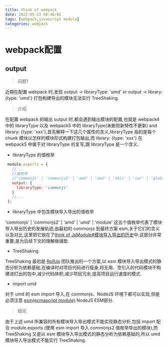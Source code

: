 ```yaml
---
title: think of webpack
date: 2022-05-23 00:46:01
tags: [webpack,javascript module]
categories: webpack
---
```


# webpack配置

## output

> 问题1

   近期在配置 webpack 时,发现 output -> libraryType: 'umd' or output -> library: {type: 'umd'} 打包构建导出的模块无法实行 TreeShaking.

> 介绍

   在配置 webpack 的输出 output 时,都会遇到输出模块的配置,也就是 webpack4 中的 libraryType 以及 webpack5 中的 libraryType(未删但新特性不更新) and library: {type: 'xxx'},首先解释一下这几个属性的含义,libraryType 指的是每个 chunk 模块以怎样的模块形式构建打包输出,而 library: {type: 'xxx'} 在webpack5 中属于对 libraryType 的复写,跟 libraryType 是一个含义.
   
   * libraryType 的值枚举

   ```javascript
    module.exports = {
      //...
      //值枚举
      //'commonjs' | 'commonjs2' | 'amd' | 'umd' | 'this' | 'var' | 'global' | 'module'
      output: {
        libraryType: 'commonjs' 
      }
      //...
    };
   ```

   * libraryType 中包含模块导入导出的值枚举

   'commonjs' | 'commonjs2' | 'amd' | 'umd' | 'module' 这五个值枚举代表了模块导入导出历史的发展轨迹,由最初的 commonjs 到最终方案 esm,关于它们的含义以及对比,这里把它放在了<a href='https://white-than-wood.github.io/2022/05/23/thinkofjsmodule/#%E6%A8%A1%E5%9D%97%E5%AF%BC%E5%85%A5%E5%AF%BC%E5%87%BA%E7%9A%84%E5%8E%86%E5%8F%B2'>think of JsModule#模块导入导出的历史</a>中,这部分非常重要,是为后续下文的理解做铺垫.
   
   * TreeShaking

   TreeShaking 最初是 <a href='https://rollupjs.org/guide/en/'>RollUp</a> 团队推出的一个方案,以 esm 模块导入导出模式的静态分析为依赖基础,在编译时对项目代码进行瘦身,将无用、空引入的代码模块不构建进打出的包中,减少代码体积,减少项目冗余,提高项目运行速度的模式.
   
   * import umd

   对于 umd 的 esm import 导入,在 commonjs、NodeJS 环境下都可以实现,但是必须注意 <a href='https://white-than-wood.github.io/2022/05/23/thinkofjsmodule/#%E6%A8%A1%E5%9D%97%E5%AF%BC%E5%85%A5%E5%AF%BC%E5%87%BA%E7%9A%84%E5%8E%86%E5%8F%B2'>esm(ecmascript module)</a> NodeJS ESM部分.

> 结论

   由于上述 umd 所兼容的所有模块导入导出模式不能实现静态分析,包括 import 配合 module.exports (使用 esm import 导入 commonjs2 值枚举导出的模块),而 TreeShaking 又是以 esm 模块导入导出模式的静态分析为依赖基础的,所以 umd 模块导入导出模式不能实行 TreeShaking.